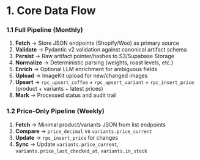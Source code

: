 # 1. Core Data Flow

### 1.1 Full Pipeline (Monthly)
1. **Fetch** → Store JSON endpoints (Shopify/Woo) as primary source
2. **Validate** → Pydantic v2 validation against canonical artifact schema
3. **Persist** → Raw artifact pointer/hashes to S3/Supabase Storage
4. **Normalize** → Deterministic parsing (weights, roast levels, etc.)
5. **Enrich** → Optional LLM enrichment for ambiguous fields
6. **Upload** → ImageKit upload for new/changed images
7. **Upsert** → `rpc_upsert_coffee` + `rpc_upsert_variant` + `rpc_insert_price` (product + variants + latest prices)
8. **Mark** → Processed status and audit trail

### 1.2 Price-Only Pipeline (Weekly)
1. **Fetch** → Minimal product/variants JSON from list endpoints
2. **Compare** → `price_decimal` vs `variants.price_current`
3. **Update** → `rpc_insert_price` for changes
4. **Sync** → Update `variants.price_current`, `variants.price_last_checked_at`, `variants.in_stock`
